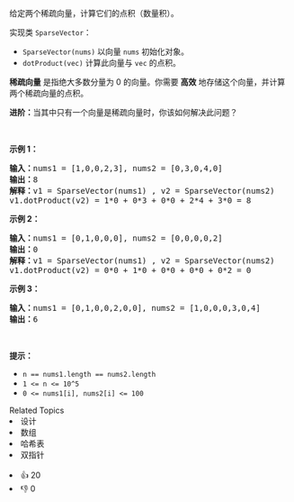 <p>给定两个稀疏向量，计算它们的点积（数量积）。</p>

<p>实现类 <code>SparseVector</code>：</p>

<ul>
	<li><code>SparseVector(nums)</code> 以向量 <code>nums</code> 初始化对象。</li>
	<li><code>dotProduct(vec)</code> 计算此向量与 <code>vec</code> 的点积。</li>
</ul>

<p><strong>稀疏向量</strong> 是指绝大多数分量为 0 的向量。你需要 <strong>高效</strong> 地存储这个向量，并计算两个稀疏向量的点积。</p>

<p><strong>进阶：</strong>当其中只有一个向量是稀疏向量时，你该如何解决此问题？</p>

<p> </p>

<p><strong>示例 1：</strong></p>

<pre>
<strong>输入：</strong>nums1 = [1,0,0,2,3], nums2 = [0,3,0,4,0]
<strong>输出：</strong>8
<strong>解释：</strong>v1 = SparseVector(nums1) , v2 = SparseVector(nums2)
v1.dotProduct(v2) = 1*0 + 0*3 + 0*0 + 2*4 + 3*0 = 8
</pre>

<p><strong>示例 2：</strong></p>

<pre>
<strong>输入：</strong>nums1 = [0,1,0,0,0], nums2 = [0,0,0,0,2]
<strong>输出：</strong>0
<strong>解释：</strong>v1 = SparseVector(nums1) , v2 = SparseVector(nums2)
v1.dotProduct(v2) = 0*0 + 1*0 + 0*0 + 0*0 + 0*2 = 0
</pre>

<p><strong>示例 3：</strong></p>

<pre>
<strong>输入：</strong>nums1 = [0,1,0,0,2,0,0], nums2 = [1,0,0,0,3,0,4]
<strong>输出：</strong>6
</pre>

<p> </p>

<p><strong>提示：</strong></p>

<ul>
	<li><code>n == nums1.length == nums2.length</code></li>
	<li><code>1 <= n <= 10^5</code></li>
	<li><code>0 <= nums1[i], nums2[i] <= 100</code></li>
</ul>
<div><div>Related Topics</div><div><li>设计</li><li>数组</li><li>哈希表</li><li>双指针</li></div></div><br><div><li>👍 20</li><li>👎 0</li></div>